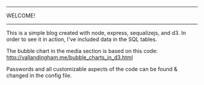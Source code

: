 

****************************************************************************
WELCOME!
****************************************************************************

This is a simple blog created with node, express, sequalizejs, and d3. In order to see it in action, I've included data in the SQL tables.

The bubble chart in the media section is based on this code:  http://vallandingham.me/bubble_charts_in_d3.html

Passwords and all customizable aspects of the code can be found & changed in the config file.

